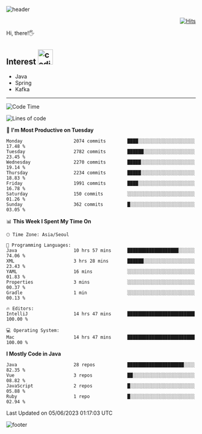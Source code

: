 ![header](https://capsule-render.vercel.app/api?type=soft&color=gradient&text=%20%20Gnoyes%20%20&fontAlign=30&fontSize=30&textBg=true&desc=Backend%20Developer&descAlign=60&descAlignY=50&&descSize=30)

<div align=right>
  
[![Hits](https://hits.seeyoufarm.com/api/count/incr/badge.svg?url=https%3A%2F%2Fgithub.com%2Fjeff-seyong)](https://hits.seeyoufarm.com)

</div>


Hi, there!🖐

## Interest <img src="https://media.giphy.com/media/bx3Cvt88j7PtM4SOaS/giphy.gif" alt="coding" width="40px" />

- Java
- Spring
- Kafka

---

<!--START_SECTION:waka-->
![Code Time](http://img.shields.io/badge/Code%20Time-607%20hrs%2032%20mins-blue)

![Lines of code](https://img.shields.io/badge/From%20Hello%20World%20I%27ve%20Written-1.3%20million%20lines%20of%20code-blue)

📅 **I'm Most Productive on Tuesday** 

```text
Monday                   2074 commits        ████░░░░░░░░░░░░░░░░░░░░░   17.48 % 
Tuesday                  2782 commits        ██████░░░░░░░░░░░░░░░░░░░   23.45 % 
Wednesday                2270 commits        █████░░░░░░░░░░░░░░░░░░░░   19.14 % 
Thursday                 2234 commits        █████░░░░░░░░░░░░░░░░░░░░   18.83 % 
Friday                   1991 commits        ████░░░░░░░░░░░░░░░░░░░░░   16.78 % 
Saturday                 150 commits         ░░░░░░░░░░░░░░░░░░░░░░░░░   01.26 % 
Sunday                   362 commits         █░░░░░░░░░░░░░░░░░░░░░░░░   03.05 % 
```


📊 **This Week I Spent My Time On** 

```text
🕑︎ Time Zone: Asia/Seoul

💬 Programming Languages: 
Java                     10 hrs 57 mins      ███████████████████░░░░░░   74.06 % 
XML                      3 hrs 28 mins       ██████░░░░░░░░░░░░░░░░░░░   23.43 % 
YAML                     16 mins             ░░░░░░░░░░░░░░░░░░░░░░░░░   01.83 % 
Properties               3 mins              ░░░░░░░░░░░░░░░░░░░░░░░░░   00.37 % 
Gradle                   1 min               ░░░░░░░░░░░░░░░░░░░░░░░░░   00.13 % 

🔥 Editors: 
IntelliJ                 14 hrs 47 mins      █████████████████████████   100.00 % 

💻 Operating System: 
Mac                      14 hrs 47 mins      █████████████████████████   100.00 % 
```

**I Mostly Code in Java** 

```text
Java                     28 repos            █████████████████████░░░░   82.35 % 
Vue                      3 repos             ██░░░░░░░░░░░░░░░░░░░░░░░   08.82 % 
JavaScript               2 repos             █░░░░░░░░░░░░░░░░░░░░░░░░   05.88 % 
Ruby                     1 repo              █░░░░░░░░░░░░░░░░░░░░░░░░   02.94 % 
```




 Last Updated on 05/06/2023 01:17:03 UTC
<!--END_SECTION:waka-->

<!--

<div align=center>
  
[![Gmail Badge](https://img.shields.io/badge/Gmail-d14836?style=flat&logo=Gmail&logoColor=white&link=mailto:sedragon.kim@gmail.com)](mailto:sedragon.kim@gmail.com) 

</div>

-->


![footer](https://capsule-render.vercel.app/api?type=waving&color=gradient&height=300&section=footer&animation=twinkling&reversal=true)
